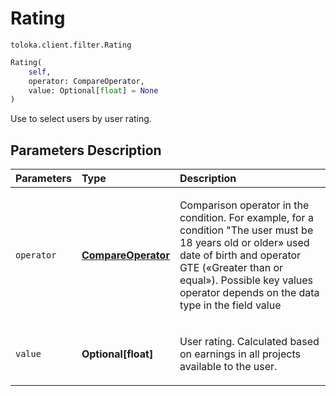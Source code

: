# Rating
`toloka.client.filter.Rating`

```python
Rating(
    self,
    operator: CompareOperator,
    value: Optional[float] = None
)
```

Use to select users by user rating.

## Parameters Description

| Parameters | Type | Description |
| :----------| :----| :-----------|
`operator`|**[CompareOperator](toloka.client.primitives.operators.CompareOperator.md)**|<p>Comparison operator in the condition. For example, for a condition &quot;The user must be 18 years old or older» used date of birth and operator GTE («Greater than or equal»). Possible key values operator depends on the data type in the field value</p>
`value`|**Optional\[float\]**|<p>User rating. Calculated based on earnings in all projects available to the user.</p>
